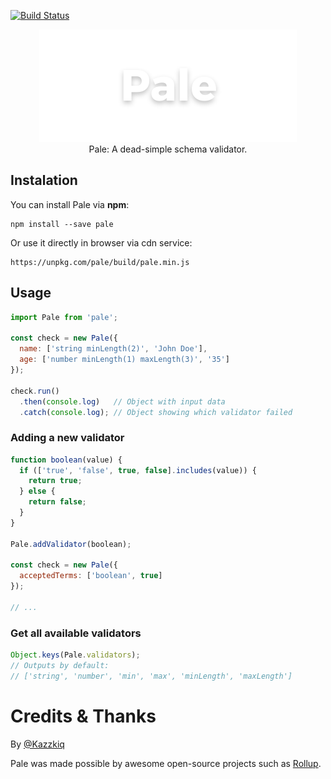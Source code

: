 [![Build Status](https://travis-ci.com/kazzkiq/pale.svg?branch=master)](https://travis-ci.com/kazzkiq/pale)

<p align="center">
  <img src="pale-logo.png" width="412">
  <br>
  Pale: A dead-simple schema validator.
</p>

## Instalation

You can install Pale via **npm**:

```
npm install --save pale
```

Or use it directly in browser via cdn service:

```
https://unpkg.com/pale/build/pale.min.js
```

## Usage

```js
import Pale from 'pale';

const check = new Pale({
  name: ['string minLength(2)', 'John Doe'],
  age: ['number minLength(1) maxLength(3)', '35']
});

check.run()
  .then(console.log)   // Object with input data
  .catch(console.log); // Object showing which validator failed
```

### Adding a new validator

```js
function boolean(value) {
  if (['true', 'false', true, false].includes(value)) {
    return true;
  } else {
    return false;
  }
}

Pale.addValidator(boolean);

const check = new Pale({
  acceptedTerms: ['boolean', true]
});

// ...
```

### Get all available validators

```js
Object.keys(Pale.validators);
// Outputs by default:
// ['string', 'number', 'min', 'max', 'minLength', 'maxLength']
```

# Credits & Thanks

By [@Kazzkiq](https://twitter.com/kazzkiq)

Pale was made possible by awesome open-source projects such as [Rollup](https://github.com/rollup/rollup).